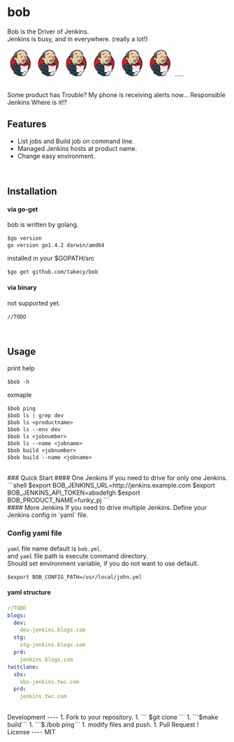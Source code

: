 bob
===

Bob is the Driver of Jenkins.  
Jenkins is busy, and in everywhere.  (really a lot!)  
<br/>
![jenkins](./img/s_jenkins.png)
![jenkins](./img/s_jenkins.png)
![jenkins](./img/s_jenkins.png)
![jenkins](./img/s_jenkins.png)
![jenkins](./img/s_jenkins.png)
![jenkins](./img/s_jenkins.png)
.....  

<br/>
Some product has Trouble?  
My phone is receiving alerts now...  
Responsible Jenkins Where is it!?

<br/>

Features
----
* List jobs and Build job on command line.
* Managed Jenkins hosts at product name.
* Change easy environment.

<br/>

Installation
----
#### via go-get
bob is written by golang.  
```shell
$go version
go version go1.4.2 darwin/amd64
```  
installed in your $GOPATH/src
```shell
$go get github.com/takecy/bob
```

#### via binary
not supported yet.
```
//TODO
```

<br/>

Usage
---
print help
```shell
$bob -h
```

exmaple
```shell
$bob ping
$bob ls | grep dev
$bob ls <productname>
$bob ls --env dev
$bob ls <jobnumber>
$bob ls --name <jobname>
$bob build <jobnumber>
$bob build --name <jobname>
```

<br/>
### Quick Start
#### One Jenkins
If you need to drive for only one Jenkins.
```shell
$export BOB_JENKINS_URL=http://jenkins.example.com
$export BOB_JENKINS_API_TOKEN=absdefgh
$export BOB_PRODUCT_NAME=funky_pj
```

<br/>
#### More Jenkins
If you need to drive multiple Jenkins.  
Define your Jenkins config in `yaml` file.  

### Config yaml file
`yaml` file name default is `bob.yml`.  
and `yaml` file path is execute command directory.  
Should set environment variable, if you do not want to use default.
```shell
$export BOB_CONFIG_PATH=/usr/local/john.yml
```

#### yaml structure
```yaml
//TODO
blogs:
  dev:
    dev-jenkins.blogs.com
  stg:
    stg-jenkins.blogs.com
  prd:
    jenkins.blogs.com
twitclone:
  sbx:
    sbx-jenkins.twc.com
  prd:
    jenkins.twc.com
```

<br/>
Development
----
1. Fork to your repository.
1. ``` $git clone <your repository url>```
1. ```$make build```
1. ```$./bob ping```
1. modify files and push.
1. Pull Request !

<br/>
License
----
MIT
